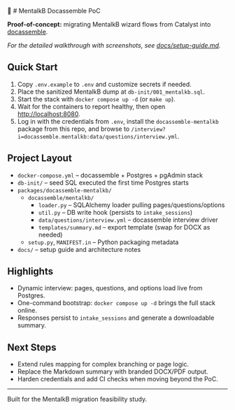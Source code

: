 🧠 ﻿# MentalkB Docassemble PoC

**Proof-of-concept:** migrating MentalkB wizard flows from Catalyst into [docassemble](https://docassemble.org/).

_For the detailed walkthrough with screenshots, see [docs/setup-guide.md](docs/setup-guide.md)._ 

## Quick Start

1. Copy `.env.example` to `.env` and customize secrets if needed.
2. Place the sanitized MentalkB dump at `db-init/001_mentalkb.sql`.
3. Start the stack with `docker compose up -d` (or `make up`).
4. Wait for the containers to report healthy, then open <http://localhost:8080>.
5. Log in with the credentials from `.env`, install the `docassemble-mentalkb` package from this repo, and browse to `/interview?i=docassemble.mentalkb:data/questions/interview.yml`.

## Project Layout

- `docker-compose.yml` – docassemble + Postgres + pgAdmin stack
- `db-init/` – seed SQL executed the first time Postgres starts
- `packages/docassemble-mentalkb/`
  - `docassemble/mentalkb/`
    - `loader.py` – SQLAlchemy loader pulling pages/questions/options
    - `util.py` – DB write hook (persists to `intake_sessions`)
    - `data/questions/interview.yml` – docassemble interview driver
    - `templates/summary.md` – export template (swap for DOCX as needed)
  - `setup.py`, `MANIFEST.in` – Python packaging metadata
- `docs/` – setup guide and architecture notes

## Highlights

- Dynamic interview: pages, questions, and options load live from Postgres.
- One-command bootstrap: `docker compose up -d` brings the full stack online.
- Responses persist to `intake_sessions` and generate a downloadable summary.

## Next Steps

- Extend rules mapping for complex branching or page logic.
- Replace the Markdown summary with branded DOCX/PDF output.
- Harden credentials and add CI checks when moving beyond the PoC.

---

Built for the MentalkB migration feasibility study.
